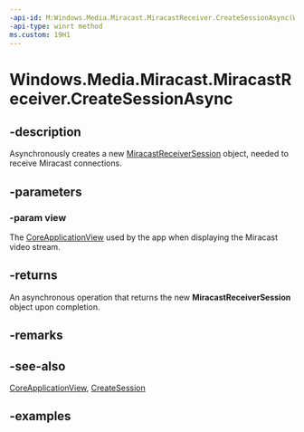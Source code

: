 ```yaml
---
-api-id: M:Windows.Media.Miracast.MiracastReceiver.CreateSessionAsync(Windows.ApplicationModel.Core.CoreApplicationView)
-api-type: winrt method
ms.custom: 19H1
---
```


<!-- Method syntax.
public IAsyncOperation<MiracastReceiverSession> MiracastReceiver.CreateSessionAsync(CoreApplicationView view)
-->

# Windows.Media.Miracast.MiracastReceiver.CreateSessionAsync

## -description

Asynchronously creates a new [MiracastReceiverSession](miracastreceiversession.md) object, needed to receive Miracast connections.

## -parameters
### -param view

The [CoreApplicationView](/uwp/api/Windows.ApplicationModel.Core.CoreApplicationView) used by the app when displaying the Miracast video stream.

## -returns

An asynchronous operation that returns the new **MiracastReceiverSession** object upon completion.

## -remarks

## -see-also

[CoreApplicationView](../Windows.ApplicationModel.Core/coreapplicationview.md),
[CreateSession](miracastreceiver_createsession_1495869043.md)

## -examples

